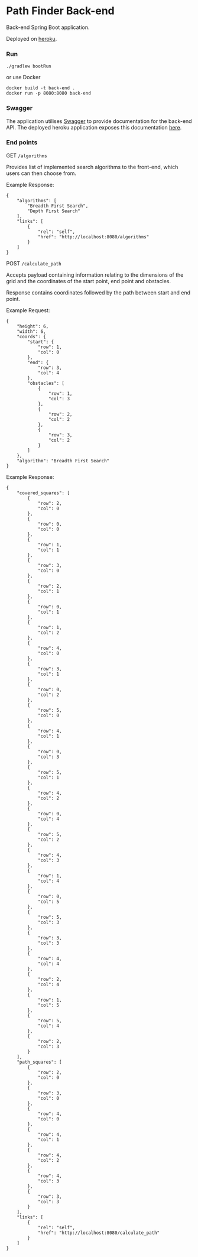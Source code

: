 # Path Finder Back-end

Back-end Spring Boot application.

Deployed on [heroku](http://francislawlor-pathfinder-be.herokuapp.com/).

### Run 

```./gradlew bootRun```

or use Docker

```
docker build -t back-end .
docker run -p 8080:8080 back-end
```
### Swagger

The application utilises [Swagger](https://swagger.io/) to provide documentation for the back-end API. The deployed heroku application exposes this documentation [here](https://francislawlor-pathfinder-be.herokuapp.com/swagger-ui.html).

### End points

GET ```/algorithms```

Provides list of implemented search algorithms to the front-end, which users can then choose from.

Example Response:

```
{
    "algorithms": [
        "Breadth First Search",
        "Depth First Search"
    ],
    "links": [
        {
            "rel": "self",
            "href": "http://localhost:8080/algorithms"
        }
    ]
}
```

POST ```/calculate_path```

Accepts payload containing information relating to the dimensions of the grid and the coordinates of the start point, end point and obstacles.

Response contains coordinates followed by the path between start and end point.

Example Request:

```
{
    "height": 6,
    "width": 6,
    "coords": {
        "start": {
            "row": 1,
            "col": 0
        },
        "end": {
            "row": 3,
            "col": 4
        },
        "obstacles": [
            {
                "row": 1,
                "col": 3
            },
            {
                "row": 2,
                "col": 2
            },
            {
                "row": 3,
                "col": 2
            }
        ]
    },
    "algorithm": "Breadth First Search"
}
```

Example Response:

```
{
    "covered_squares": [
        {
            "row": 2,
            "col": 0
        },
        {
            "row": 0,
            "col": 0
        },
        {
            "row": 1,
            "col": 1
        },
        {
            "row": 3,
            "col": 0
        },
        {
            "row": 2,
            "col": 1
        },
        {
            "row": 0,
            "col": 1
        },
        {
            "row": 1,
            "col": 2
        },
        {
            "row": 4,
            "col": 0
        },
        {
            "row": 3,
            "col": 1
        },
        {
            "row": 0,
            "col": 2
        },
        {
            "row": 5,
            "col": 0
        },
        {
            "row": 4,
            "col": 1
        },
        {
            "row": 0,
            "col": 3
        },
        {
            "row": 5,
            "col": 1
        },
        {
            "row": 4,
            "col": 2
        },
        {
            "row": 0,
            "col": 4
        },
        {
            "row": 5,
            "col": 2
        },
        {
            "row": 4,
            "col": 3
        },
        {
            "row": 1,
            "col": 4
        },
        {
            "row": 0,
            "col": 5
        },
        {
            "row": 5,
            "col": 3
        },
        {
            "row": 3,
            "col": 3
        },
        {
            "row": 4,
            "col": 4
        },
        {
            "row": 2,
            "col": 4
        },
        {
            "row": 1,
            "col": 5
        },
        {
            "row": 5,
            "col": 4
        },
        {
            "row": 2,
            "col": 3
        }
    ],
    "path_squares": [
        {
            "row": 2,
            "col": 0
        },
        {
            "row": 3,
            "col": 0
        },
        {
            "row": 4,
            "col": 0
        },
        {
            "row": 4,
            "col": 1
        },
        {
            "row": 4,
            "col": 2
        },
        {
            "row": 4,
            "col": 3
        },
        {
            "row": 3,
            "col": 3
        }
    ],
    "links": [
        {
            "rel": "self",
            "href": "http://localhost:8080/calculate_path"
        }
    ]
}
```
